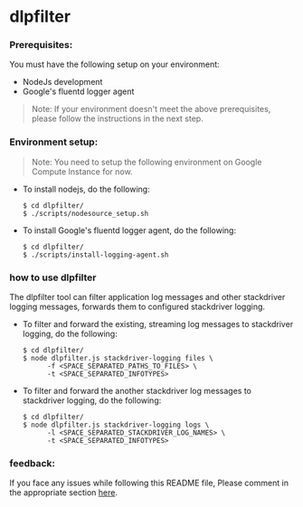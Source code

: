 # dlpfilter

### Prerequisites:
You must have the following setup on your environment:
- NodeJs development
- Google's fluentd logger agent
> Note: If your environment doesn't meet the above prerequisites, please follow the instructions in the next step.

### Environment setup:
> Note: You need to setup the following environment on Google Compute Instance for now.
- To install nodejs, do the following:

      $ cd dlpfilter/
      $ ./scripts/nodesource_setup.sh
- To install Google's fluentd logger agent, do the following:

      $ cd dlpfilter/
      $ ./scripts/install-logging-agent.sh

### how to use dlpfilter
The dlpfilter tool can filter application log messages and other stackdriver logging messages, forwards them to configured stackdriver logging.

- To filter and forward the existing, streaming log messages to stackdriver logging, do the following:

      $ cd dlpfilter/
      $ node dlpfilter.js stackdriver-logging files \
            -f <SPACE_SEPARATED_PATHS_TO_FILES> \
            -t <SPACE_SEPARATED_INFOTYPES>

- To filter and forward the another stackdriver log messages to stackdriver logging, do the following:

      $ cd dlpfilter/
      $ node dlpfilter.js stackdriver-logging logs \
            -l <SPACE_SEPARATED_STACKDRIVER_LOG_NAMES> \
            -t <SPACE_SEPARATED_INFOTYPES>
            
### feedback:

If you face any issues while following this README file, Please comment in the appropriate section [here](https://trello.com/b/3bUPmJSj/dlpfilter).

